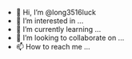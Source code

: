 - 👋 Hi, I’m @long3516luck
- 👀 I’m interested in ...
- 🌱 I’m currently learning ...
- 💞️ I’m looking to collaborate on ...
- 📫 How to reach me ...

<!---
long3516luck/long3516luck is a ✨ special ✨ repository because its `README.md` (this file) appears on your GitHub profile.
You can click the Preview link to take a look at your changes.
--->

